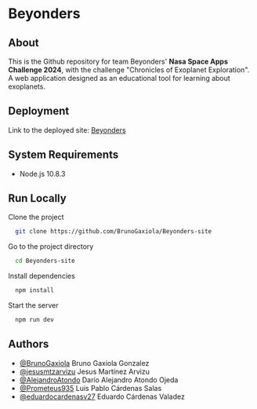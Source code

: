# Beyonders

## About

This is the Github repository for team Beyonders' **Nasa Space Apps Challenge 2024**, with the challenge "Chronicles of Exoplanet Exploration". A web application designed as an educational tool for learning about exoplanets.

## Deployment

Link to the deployed site: [Beyonders](https://ornate-pithivier-24350d.netlify.app/)


## System Requirements

- Node.js 10.8.3
## Run Locally

Clone the project

```bash
  git clone https://github.com/BrunoGaxiola/Beyonders-site
```

Go to the project directory

```bash
  cd Beyonders-site
```

Install dependencies

```bash
  npm install
```

Start the server

```bash
  npm run dev
```


## Authors

- [@BrunoGaxiola](https://github.com/BrunoGaxiola) Bruno Gaxiola Gonzalez
- [@jesusmtzarvizu](https://github.com/jesusmtzarvizu) Jesus Martínez Arvizu
- [@AlejandroAtondo](https://github.com/AlejandroAtondo) Darío Alejandro Atondo Ojeda
- [@Prometeus935](https://github.com/Prometeus935) Luis Pablo Cárdenas Salas 
- [@eduardocardenasv27](https://github.com/eduardocardenasv27) Eduardo Cárdenas Valadez

